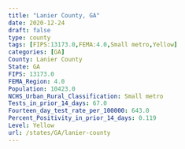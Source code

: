 ```yaml
---
title: "Lanier County, GA"
date: 2020-12-24
draft: false
type: county
tags: [FIPS:13173.0,FEMA:4.0,Small metro,Yellow]
categories: [GA]
County: Lanier County
State: GA
FIPS: 13173.0
FEMA_Region: 4.0
Population: 10423.0
NCHS_Urban_Rural_Classification: Small metro
Tests_in_prior_14_days: 67.0
Fourteen_day_test_rate_per_100000: 643.0
Percent_Positivity_in_prior_14_days: 0.119
Level: Yellow
url: /states/GA/lanier-county
---
```



